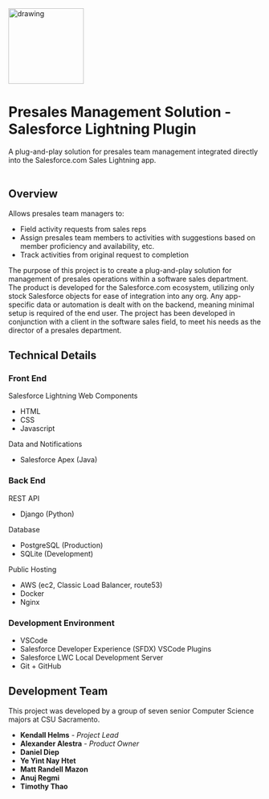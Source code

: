 <img src="https://user-images.githubusercontent.com/58407966/168408322-c9eade55-12a9-4cae-90e6-15489d34b2af.png" alt="drawing" style="width:150px;"/>

<h1>Presales Management Solution - Salesforce Lightning Plugin</h1>
A plug-and-play solution for presales team management integrated directly into the Salesforce.com Sales Lightning app.<br/><br/>

<h2>Overview</h2>

<p>Allows presales team managers to:</p>

<ul>
    <li>Field activity requests from sales reps</li>
    <li>Assign presales team members to activities with suggestions based on member proficiency and availability, etc.</li>
    <li>Track activities from original request to completion</li>
</ul>

<p>
    The purpose of this project is to create a plug-and-play solution for management of presales operations within a software sales department. 
    The product is developed for the Salesforce.com ecosystem, utilizing only stock Salesforce objects for ease of integration into any org. Any
    app-specific data or automation is dealt with on the backend, meaning minimal setup is required of the end user. The project has been developed
    in conjunction with a client in the software sales field, to meet his needs as the director of a presales department.
</p>


<h2>Technical Details</h2>

<h3>Front End</h3>    

<p>Salesforce Lightning Web Components</p>

<ul>
    <li>HTML</li>
    <li>CSS</li>
    <li>Javascript</li>
</ul>

<p>Data and Notifications</p>

<ul>
    <li>Salesforce Apex (Java)</li>
</ul>



<h3>Back End</h3>

<p>REST API</p>
<ul>
    <li>Django (Python)</li>
</ul>

<p>Database</p>
<ul>
    <li>PostgreSQL (Production)</li>
    <li>SQLite (Development)</li>
</ul>

<p>Public Hosting</p>
<ul>
    <li>AWS (ec2, Classic Load Balancer, route53)</li>
    <li>Docker</li>
    <li>Nginx</li>
</ul>

<h3>Development Environment</h3>

<ul>
    <li>VSCode</li>
    <li>Salesforce Developer Experience (SFDX) VSCode Plugins</li>
    <li>Salesforce LWC Local Development Server</li>
    <li>Git + GitHub</li>
</ul>

<h2>Development Team</h2>

<p>This project was developed by a group of seven senior Computer Science majors at CSU Sacramento.</p>

<ul>
    <li> <strong href="https://github.com/kchelms95">Kendall Helms</strong> <i> - Project Lead</i> </li>
    <li> <strong>Alexander Alestra</strong> <i> - Product Owner</i> </li>
    <li> <strong>Daniel Diep</strong> </li>
    <li> <strong>Ye Yint Nay Htet</strong> </li>
    <li> <strong>Matt Randell Mazon</strong> </li>
    <li> <strong>Anuj Regmi</strong> </li>
    <li> <strong>Timothy Thao</strong> </li>
</ul>
